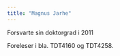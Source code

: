 ```yaml
---
title: "Magnus Jarhe"
---
```



Forsvarte sin doktorgrad i 2011

Foreleser i bla. TDT4160 og TDT4258.